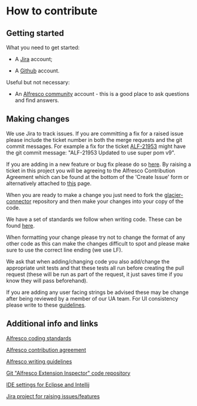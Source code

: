 # How to contribute


## Getting started
What you need to get started:

* A [Jira](https://issues.alfresco.com/jira/projects/MNT/issues/?filter=allopenissues) account;

* A [Github](https://github.com/Alfresco) account.

Useful but not necessary:

* An [Alfresco community](https://community.alfresco.com/) account - this is a good place to ask questions and find answers. 

## Making changes

We use Jira to track issues. If you are committing a fix for a raised issue please include the ticket number in both the merge requests and the git commit messages.
For example a fix for the ticket [ALF-21953](https://issues.alfresco.com/jira/browse/ALF-21953) might have the git 
commit message: "ALF-21953 Updated to use super pom v9".

If you are adding in a new feature or bug fix please do so [here](https://issues.alfresco.com/jira/projects/MNT/issues/?filter=allopenissues). By raising a ticket in this project you will be agreeing to the 
Alfresco Contribution Agreement which can be found at the bottom of the 'Create Issue' form or alternatively attached to [this](https://community.alfresco.com/docs/DOC-7070-alfresco-contribution-agreement) page.

When you are ready to make a change you just need to fork the [glacier-connector](https://github.com/Alfresco/glacier-connector.git) 
repository and then make your changes into your copy of the code.

We have a set of standards we follow when writing code. These can be found [here](https://community.alfresco.com/docs/DOC-4658-coding-standards).

When formatting your change please try not to change the format of any other code as this can make the changes difficult to spot and please make sure to use the correct line ending (we use LF).

We ask that when adding/changing code you also add/change the appropriate unit tests and that these tests all run before creating the pull request (these will be run as part of the request, it just saves time if you know they will pass beforehand). 

If you are adding any user facing strings be advised these may be change after being reviewed by a member of our UA team. For UI consistency please write to these [guidelines](http://docs.alfresco.com/sites/docs.alfresco.com/files/public/docs_team/u2/Alfresco-Writing-Guide.pdf).

## Additional info and links

[Alfresco coding standards](https://community.alfresco.com/docs/DOC-4658-coding-standards)

[Alfresco contribution agreement](https://community.alfresco.com/docs/DOC-7070-alfresco-contribution-agreement)

[Alfresco writing guidelines](http://docs.alfresco.com/sites/docs.alfresco.com/files/public/docs_team/u2/Alfresco-Writing-Guide.pdf)

[Git "Alfresco Extension Inspector" code repository](https://github.com/Alfresco/alfresco-extension-inspector)

[IDE settings for Eclipse and Intellij](https://github.com/Alfresco/records-management/tree/master/ide-config)

[Jira project for raising issues/features](https://issues.alfresco.com/jira/projects/MNT/issues/?filter=allopenissues)
